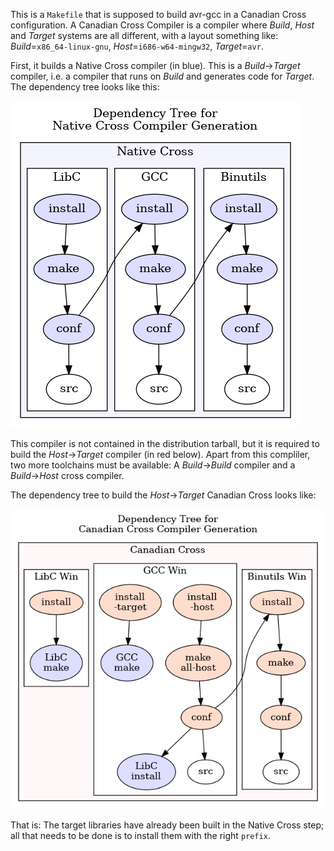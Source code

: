 This is a `Makefile` that is supposed to build avr-gcc in a
Canadian Cross configuration.  A Canadian Cross Compiler is a compiler where
*Build*, *Host* and *Target* systems are all different,
with a layout something like:
*Build*=`x86_64-linux-gnu`, *Host*=`i686-w64-mingw32`, *Target*=`avr`.

First, it builds a Native Cross compiler (in blue).
This is a *Build*&rarr;*Target* compiler, i.e. a compiler that runs on *Build*
and generates code for *Target*.  The dependency tree looks like this:

![Native Cross build dependencies](make-host.png)

This compiler is not contained in the distribution tarball, but it is
required to build the *Host*&rarr;*Target* compiler (in red below).
Apart from this compliler, two more toolchains must be available:
A *Build*&rarr;*Build* compiler and a *Build*&rarr;*Host* cross compiler.

The dependency tree to build the *Host*&rarr;*Target* Canadian Cross
looks like:

![Canadian Cross build dependencies](make-canadian.png)

That is: The target libraries have already been built in the Native Cross
step; all that needs to be done is to install them with the right `prefix`.

